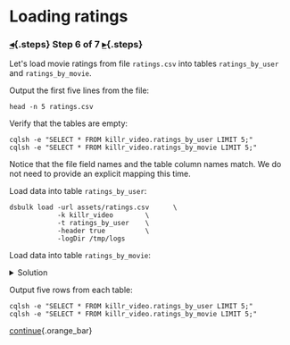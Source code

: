 <div class="top">

# Loading ratings
### [◂](command:katapod.loadPage?step5){.steps} Step 6 of 7 [▸](command:katapod.loadPage?step7){.steps}
</div>

Let's load movie ratings from file `ratings.csv` 
into tables `ratings_by_user` and `ratings_by_movie`. 

Output the first five lines from the file:
```
head -n 5 ratings.csv
```

Verify that the tables are empty:
```
cqlsh -e "SELECT * FROM killr_video.ratings_by_user LIMIT 5;"
cqlsh -e "SELECT * FROM killr_video.ratings_by_movie LIMIT 5;"
```

Notice that the file field names and the table column names match. We do not 
need to provide an explicit mapping this time.

Load data into table `ratings_by_user`:
```
dsbulk load -url assets/ratings.csv      \
            -k killr_video        \
            -t ratings_by_user    \
            -header true          \
            -logDir /tmp/logs
```

Load data into table `ratings_by_movie`:
<details>
  <summary>Solution</summary>

```
dsbulk load -url assets/ratings.csv      \
            -k killr_video        \
            -t ratings_by_movie   \
            -header true          \
            -logDir /tmp/logs
```

</details>

Output five rows from each table:
```
cqlsh -e "SELECT * FROM killr_video.ratings_by_user LIMIT 5;"
cqlsh -e "SELECT * FROM killr_video.ratings_by_movie LIMIT 5;"
```

[continue](command:katapod.loadPage?step7){.orange_bar}